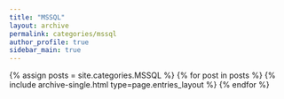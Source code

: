 ```yaml
---
title: "MSSQL"
layout: archive
permalink: categories/mssql
author_profile: true
sidebar_main: true
---
```


{% assign posts = site.categories.MSSQL %}
{% for post in posts %} {% include archive-single.html type=page.entries_layout %} {% endfor %}